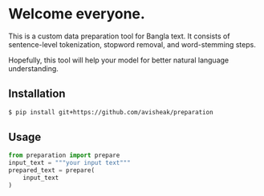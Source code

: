 # Welcome everyone.

This is a custom data preparation tool for Bangla text. It consists of sentence-level tokenization, stopword removal, and word-stemming steps. 

Hopefully, this tool will help your model for better natural language understanding. 

## Installation
```bash
$ pip install git+https://github.com/avisheak/preparation
```

## Usage

```python
from preparation import prepare
input_text = """your input text"""
prepared_text = prepare(
    input_text       
)
```
